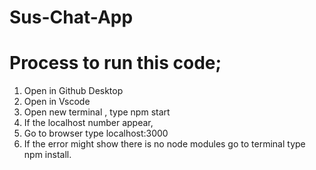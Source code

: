# Sus-Chat-App
# Process to run this code;
1. Open in Github Desktop
2. Open in Vscode
3. Open new terminal , type npm start
4. If the localhost number appear,
5. Go to browser type localhost:3000
6. If the error might show there is no node modules go to terminal type npm install.
